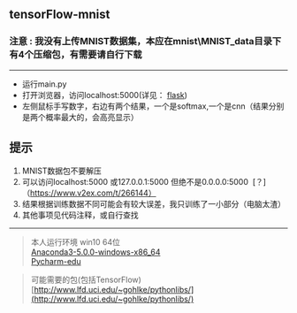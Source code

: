 ## tensorFlow-mnist
### **注意** : 我没有上传MNIST数据集，本应在mnist\MNIST_data目录下有4个压缩包，有需要请自行下载
-----------------------------

+ 运行main.py
+ 打开浏览器，访问localhost:5000(详见： [flask](http://docs.jinkan.org/docs/flask/))
+ 左侧鼠标手写数字，右边有两个结果，一个是softmax,一个是cnn（结果分别是两个概率最大的，会高亮显示）

## **提示**
1. MNIST数据包不要解压
2. 可以访问localhost:5000 或127.0.0.1:5000 但绝不是0.0.0.0:5000  [？]（https://www.v2ex.com/t/266144）
3. 结果根据训练数据不同可能会有较大误差，我只训练了一小部分（电脑太渣）
4. 其他事项见代码注释，或自行查找

------------------  
> 本人运行环境
> win10 64位  
[Anaconda3-5.0.0-windows-x86_64](https://mirrors.tuna.tsinghua.edu.cn/anaconda/archive/)   
> [Pycharm-edu](https://www.jetbrains.com/pycharm-edu/download/#section=windows)

> 可能需要的包(包括TensorFlow)[http://www.lfd.uci.edu/~gohlke/pythonlibs/](http://www.lfd.uci.edu/~gohlke/pythonlibs/)


